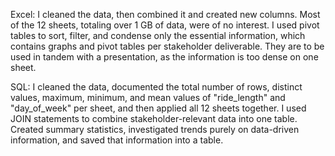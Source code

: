 Excel: I cleaned the data, then combined it and created new columns. Most of the 12 sheets, totaling over 1 GB of data, were of no interest. I used pivot tables to sort, filter, and condense only the essential information, which contains graphs and pivot tables per stakeholder deliverable. They are to be used in tandem with a presentation, as the information is too dense on one sheet.

SQL: I cleaned the data, documented the total number of rows, distinct values, maximum, minimum, and mean values of "ride_length" and "day_of_week" per sheet, and then applied all 12 sheets together. I used JOIN statements to combine stakeholder-relevant data into one table. Created summary statistics, investigated trends purely on data-driven information, and saved that information into a table.
